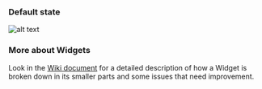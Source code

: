 ### Default state

![alt text](https://contentful.atlassian.net/wiki/download/attachments/412385434/Screen%20Shot%202018-04-04%20at%2016.16.20.png?version=1&modificationDate=1522851392817&cacheVersion=1&api=v2 'Default')

### More about Widgets

Look in the [Wiki document](https://contentful.atlassian.net/wiki/spaces/DES/pages/412385434/Widgets) for a detailed description of how a Widget is broken down in its smaller parts and some issues that need improvement.
